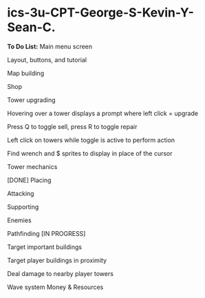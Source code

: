 # ics-3u-CPT-George-S-Kevin-Y-Sean-C.

**To Do List:**
Main menu screen
  
  Layout, buttons, and tutorial
  
  Map building
  
  Shop
  
Tower upgrading

  Hovering over a tower displays a prompt where left click = upgrade
  
  Press Q to toggle sell, press R to toggle repair
  
  Left click on towers while toggle is active to perform action
  
  Find wrench and $ sprites to display in place of the cursor
  
Tower mechanics
  
  [DONE] Placing
  
  Attacking
  
  Supporting
  
Enemies
  
  Pathfinding [IN PROGRESS]
  
  Target important buildings
  
  Target player buildings in proximity
  
  Deal damage to nearby player towers
  
Wave system
Money & Resources

